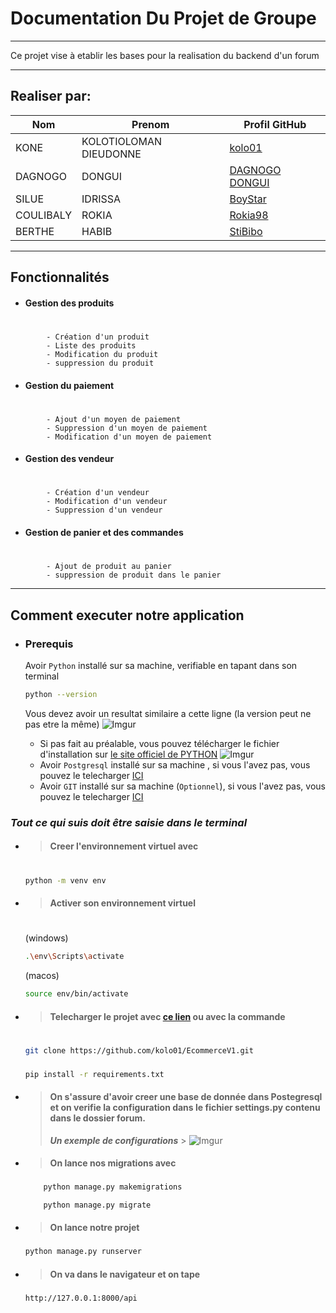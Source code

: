 # Documentation Du Projet de Groupe 

---

Ce projet vise à etablir les bases pour la realisation du backend d'un forum

---

## Realiser par:

| Nom       | Prenom                 | Profil GitHub                                      |
| --------- | ---------------------- | -------------------------------------------------- |
| KONE      | KOLOTIOLOMAN DIEUDONNE | [kolo01](https://github.com/kolo01)                |
| DAGNOGO   | DONGUI                 | [DAGNOGO DONGUI](https://github.com/dagnogodongui) |
| SILUE     | IDRISSA                | [BoyStar](https://github.com/Boystar225)           |
| COULIBALY | ROKIA                  | [Rokia98](https://github.com/Rokia98)              |
| BERTHE    | HABIB                  | [StiBibo](https://github.com/StiBibo)              |

---

## Fonctionnalités

- #### Gestion des produits

#

            - Création d'un produit
            - Liste des produits
            - Modification du produit
            - suppression du produit

- #### Gestion du paiement

#

            - Ajout d'un moyen de paiement
            - Suppression d'un moyen de paiement
            - Modification d'un moyen de paiement

- #### Gestion des vendeur

#

            - Création d'un vendeur
            - Modification d'un vendeur
            - Suppression d'un vendeur

- #### Gestion de panier et des commandes

#

            - Ajout de produit au panier
            - suppression de produit dans le panier

---

## Comment executer notre application

- ### Prerequis

  Avoir `Python` installé sur sa machine, verifiable en tapant dans son terminal

  ```sh
  python --version
  ```

  Vous devez avoir un resultat similaire a cette ligne (la version peut ne pas etre la même)
  ![Imgur](https://i.imgur.com/EHqP7VE.png)

  - Si pas fait au préalable, vous pouvez télécharger le fichier d'installation sur [ le site officiel de PYTHON](https://www.python.org/downloads/)
    ![Imgur](https://i.imgur.com/A2iH1rj.png)
  - Avoir `Postgresql` installé sur sa machine , si vous l'avez pas, vous pouvez le telecharger [ICI](https://www.postgresql.org/download/)
  - Avoir `GIT` installé sur sa machine (`Optionnel`), si vous l'avez pas, vous pouvez le telecharger [ICI](https://git-scm.com/downloads)

### **_Tout ce qui suis doit être saisie dans le terminal_**

- > #### Creer l'environnement virtuel avec
  #
  ```sh
  python -m venv env
  ```
- > #### Activer son environnement virtuel

  #

  (windows)

  ```sh
  .\env\Scripts\activate
  ```

  (macos)

  ```sh
  source env/bin/activate
  ```

- > #### Telecharger le projet avec [ce lien](https://github.com/kolo01/EcommerceV1/archive/refs/heads/main.zip) ou avec la commande

  #

  ```sh
  git clone https://github.com/kolo01/EcommerceV1.git
  ```

  ###

  ```sh
  pip install -r requirements.txt
  ```

- > #### On s'assure d'avoir creer une base de donnée dans Postegresql et on verifie la configuration dans le fichier settings.py contenu dans le dossier forum.
  >
  > **_Un exemple de configurations_** > ![Imgur](https://i.imgur.com/zmFELG2.png)

- > #### On lance nos migrations avec

  ###

  ```sh
      python manage.py makemigrations
  ```

  ```sh
      python manage.py migrate
  ```

- > #### On lance notre projet
  ###
  ```sh
  python manage.py runserver
  ```
- > #### On va dans le navigateur et on tape
  ###
  ```sh
  http://127.0.0.1:8000/api
  ```
